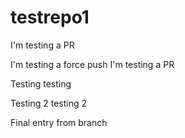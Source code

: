 # testrepo1

I'm testing a PR

I'm testing a force push
I'm testing a PR

Testing testing

Testing 2 testing 2

Final entry from branch